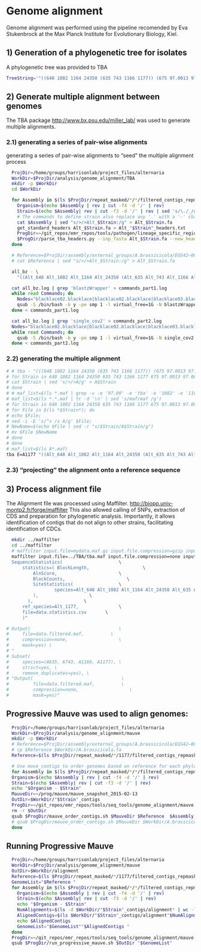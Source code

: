 # Genome alignment

Genome alignment was performed using the pipeline recomended by Eva Stukenbrock
at the Max Planck Institute for Evolutionary Biology, Kiel.

## 1) Generation of a phylogenetic tree for isolates

A phylogenetic tree was provided to TBA

```bash
TreeString='"((648 1082 1164 24350 (635 743 1166 1177)) (675 97.0013 97.0016) (650))"'
```

## 2) Generate multiple alignment between genomes

The TBA package http://www.bx.psu.edu/miller_lab/ was used to generate multiple
alignments.

### 2.1) generating a series of pair-wise alignments

generating a series of pair-wise alignments to “seed” the multiple alignment process

```bash
  ProjDir=/home/groups/harrisonlab/project_files/alternaria
  WorkDir=$ProjDir/analysis/genome_alignment/TBA
  mkdir -p $WorkDir
  cd $WorkDir

  for Assembly in $(ls $ProjDir/repeat_masked/*/*/filtered_contigs_repmask/*_contigs_softmasked.fa); do
    Organism=$(echo $Assembly | rev | cut -f4 -d '/' | rev)
    Strain=$(echo $Assembly| rev | cut -f3 -d '/' | rev | sed 's/\./_/g' | sed 's/-/_/g')
    # The commands to define strain also replace any '.' with a '-' character.
    cat $Assembly | sed "s/>/>Alt_$Strain:/g" > Alt_$Strain.fa
    get_standard_headers Alt_$Strain.fa > Alt_"$Strain"_headers.txt
    ProgDir=~/git_repos/emr_repos/tools/pathogen/lineage_specific_regions
    $ProgDir/parse_tba_headers.py --inp_fasta Alt_$Strain.fa --new_headers Alt_"$Strain"_headers.txt > Alt_$Strain
  done

  # Reference=$ProjDir/assembly/external_groups/A.brassicicola/EGS42–002/Alternaria_brassicicola_masked_assembly.fasta
  # cat $Reference | sed "s/>/>Alt_$Strain:/g" > Alt_$Strain.fa

  all_bz - \
    "((Alt_648 Alt_1082 Alt_1164 Alt_24350 (Alt_635 Alt_743 Alt_1166 Alt_1177)) (Alt_675 Alt_97_0013 Alt_97_0016) (Alt_650))" >& all_bz.log

  cat all_bz.log | grep 'blastzWrapper' > commands_part1.log
  while read Commands; do
    Nodes="blacklace02.blacklace|blacklace02.blacklace|blacklace03.blacklace|blacklace04.blacklace|blacklace05.blacklace|blacklace06.blacklace|blacklace07.blacklace|blacklace08.blacklace|blacklace09.blacklace|blacklace10.blacklace"
    qsub -S /bin/bash -b y -pe smp 1 -l virtual_free=1G -N blastzWrapper -l h="$Nodes" -cwd "$Commands"
  done < commands_part1.log

  cat all_bz.log | grep 'single_cov2' > commands_part2.log
  Nodes="blacklace02.blacklace|blacklace02.blacklace|blacklace03.blacklace|blacklace04.blacklace|blacklace05.blacklace|blacklace06.blacklace|blacklace07.blacklace|blacklace08.blacklace|blacklace09.blacklace|blacklace10.blacklace"
  while read Commands; do
    qsub -S /bin/bash -b y -pe smp 1 -l virtual_free=1G -N single_cov2 -l h="$Nodes" -cwd "$Commands"
  done < commands_part2.log

```

### 2.2) generating the multiple alignment

```bash
# # tba - "(((648 1082 1164 24350 (635 743 1166 1177)) (675 97.0013 97.0016) 650))" *.*.maf tba.maf >& tba.log
# for Strain in 648 1082 1164 24350 635 743 1166 1177 675 97.0013 97.0016 650; do
# cat $Strain | sed 's/>/>A/g' > A$Strain
# done
# # maf_list=$(ls *.maf | grep -v -e '97.00' -e 'tba' -e '1082' -e '1164' -e '743' -e '24350' -e '1166' -e '1177' -e '675' | tr -d '\n' | sed 's/maf/maf /g')
# maf_list=$(ls *.*.maf | tr -d '\n' | sed 's/maf/maf /g')
# for Strain in 648 1082 1164 24350 635 743 1166 1177 675 97.0013 97.0016 650; do
# for File in $(ls *$Strain*); do
# echo $File;
# sed -i -E 's/^s /s A/g' $File;
# NewName=$(echo $File | sed -r "s/$Strain/A$Strain/g")
# mv $File $NewName
# done
# done
# maf_list=$(ls A*.maf)
tba E=A1177 "((Alt_648 Alt_1082 Alt_1164 Alt_24350 (Alt_635 Alt_743 Alt_1166 Alt_1177)) (Alt_675 Alt_97_0013 Alt_97_0016) (Alt_650))" Alt*.maf tba.maf 2>&1 | tee tba.log
```

### 2.3) “projecting” the alignment onto a reference sequence

## 3) Process alignment file

The Alignment file was processed using Maffilter.
http://biopp.univ-montp2.fr/forge/maffilter
This also allowed calling of SNPs, extraction of CDS and preparation for
phylogenetic analysis.
Importantly, it allows identification of contigs that do not align to other
strains, facilitating identification of CDCs.

```bash
  mkdir ../maffilter
  cd ../maffilter
  # maffilter input.file=mydata.maf.gz input.file.compression=gzip input.format=Maf output.log=mydata.maffilter.log
  maffilter input.file=../TBA/tba.maf input.file.compression=none input.format=Maf output.log=mydata.maffilter.log maf.filter=" \
  SequenceStatistics(                     \
      statistics=( BlockLength,                    \
          AlnScore,                       \
          BlockCounts,                       \
          SiteStatistics(                 \
                  species=Alt_648 Alt_1082 Alt_1164 Alt_24350 Alt_635 Alt_743 Alt_1166 Alt_1177 Alt_675 Alt_97_0013 Alt_97_0016 Alt_650      \
          ),                   \
        ),                   \
      ref_species=Alt_1177,               \
      file=data.statistics.csv       \
      )"

# Output(                                 \
#     file=data.filtered.maf,          \
#     compression=none,                   \
#     mask=yes) \
# "
# Subset(
#     species=(A635, A743, A1166, A1177), \
#     strict=yes, \
#     remove_duplicates=yes), \
# "Output(                                 \
#         file=data.filtered.maf,          \
#         compression=none,                   \
#         mask=yes)"
```







## Progressive Mauve was used to align genomes:

```bash
  ProjDir=/home/groups/harrisonlab/project_files/alternaria
  WorkDir=$ProjDir/analysis/genome_alignment/mauve
  mkdir -p $WorkDir
  # Reference=$ProjDir/assembly/external_groups/A.brassicicola/EGS42–002/Alternaria_brassicicola_masked_assembly.fasta
  # cp $Reference $WorkDir/A.brasicicola.fa
  Reference=$(ls $ProjDir/repeat_masked/*/1177/filtered_contigs_repmask/*_contigs_softmasked.fa)

  # Use move_contigs to order genomes based on reference for each phylogroup
  for Assembly in $(ls $ProjDir/repeat_masked/*/*/filtered_contigs_repmask/*_contigs_softmasked.fa | grep -v '1177'); do
  Organism=$(echo $Assembly | rev | cut -f4 -d '/' | rev)
  Strain=$(echo $Assembly| rev | cut -f3 -d '/' | rev)
  echo "$Organism - $Strain"
  MauveDir=~/prog/mauve/mauve_snapshot_2015-02-13
  OutDir=$WorkDir/"$Strain"_contigs
  ProgDir=~/git_repos/emr_repos/tools/seq_tools/genome_alignment/mauve
  rm -r $OutDir
  qsub $ProgDir/mauve_order_contigs.sh $MauveDir $Reference  $Assembly $OutDir
  # qsub $ProgDir/mauve_order_contigs.sh $MauveDir $WorkDir/A.brasicicola.fa  $Assembly $OutDir
  done
```

## Running Progressive Mauve

```bash
  ProjDir=/home/groups/harrisonlab/project_files/alternaria
  WorkDir=$ProjDir/analysis/genome_alignment/mauve
  OutDir=$WorkDir/alignment
  Reference=$(ls $ProjDir/repeat_masked/*/1177/filtered_contigs_repmask/*_contigs_softmasked.fa)
  GenomeList="$Reference "
  for Assembly in $(ls $ProjDir/repeat_masked/*/*/filtered_contigs_repmask/*_contigs_softmasked.fa | grep -v '1177'); do
    Organism=$(echo $Assembly | rev | cut -f4 -d '/' | rev)
    Strain=$(echo $Assembly| rev | cut -f3 -d '/' | rev)
    echo "$Organism - $Strain"
    NumAlignments=$(ls -d $WorkDir/"$Strain"_contigs/alignment* | wc -l)
    AlignedContigs=$(ls $WorkDir/"$Strain"_contigs/alignment"$NumAlignments"/"$Strain"_contigs_softmasked.fa.fas)
    echo $AlignedContigs
    GenomeList="$GenomeList""$AlignedContigs "
  done
  ProgDir=~/git_repos/emr_repos/tools/seq_tools/genome_alignment/mauve
  qsub $ProgDir/run_progressive_mauve.sh $OutDir "$GenomeList"
```

